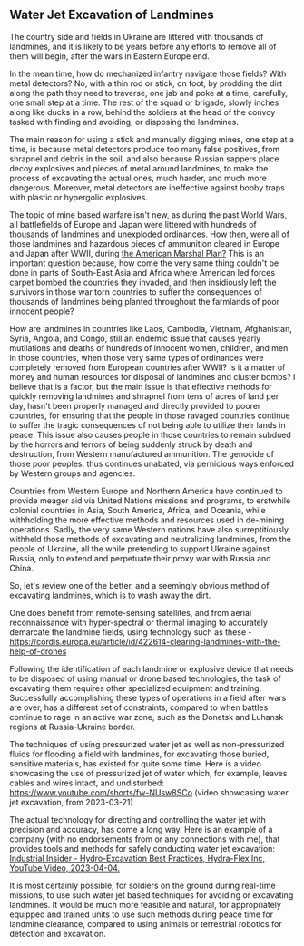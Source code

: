 ## Water Jet Excavation of Landmines

The country side and fields in Ukraine are littered with thousands of landmines, and it is likely to be years before any efforts to remove all of them will begin, after the wars in Eastern Europe end. 

In the mean time, how do mechanized infantry navigate those fields? With metal detectors? No, with a thin rod or stick, on foot, by prodding the dirt along the path they need to traverse, one jab and poke at a time, carefully, one small step at a time. The rest of the squad or brigade, slowly inches along like ducks in a row, behind the soldiers at the head of the convoy tasked with finding and avoiding, or disposing the landmines. 

The main reason for using a stick and manually digging mines, one step at a time, is because metal detectors produce too many false positives, from shrapnel and debris in the soil, and also because Russian sappers place decoy explosives and pieces of metal around landmines, to make the process of excavating the actual ones, much harder, and much more dangerous. Moreover, metal detectors are ineffective against booby traps with plastic or hypergolic explosives. 

The topic of mine based warfare isn't new, as during the past World Wars, all battlefields of Europe and Japan were littered with hundreds of thousands of landmines and unexploded ordinances. How then, were all of those landmines and hazardous pieces of ammunition cleared in Europe and Japan after WWII, during [the American Marshal Plan?](https://en.wikipedia.org/wiki/Marshall_Plan) This is an important question because, how come the very same thing couldn't be done in parts of South-East Asia and Africa where American led forces carpet bombed the countries they invaded, and then insidiously left the survivors in those war torn countries to suffer the consequences of thousands of landmines being planted throughout the farmlands of poor innocent people? 

How are landmines in countries like Laos, Cambodia, Vietnam, Afghanistan, Syria, Angola, and Congo, still an endemic issue that causes yearly mutilations and deaths of hundreds of innocent women, children, and men in those countries, when those very same types of ordinances were completely removed from European countries after WWII? Is it a matter of money and human resources for disposal of landmines and cluster bombs? I believe that is a factor, but the main issue is that effective methods for quickly removing landmines and shrapnel from tens of acres of land per day, hasn't been properly managed and directly provided to poorer countries, for ensuring that the people in those ravaged countries continue to suffer the tragic consequences of not being able to utilize their lands in peace. This issue also causes people in those countries to remain subdued by the horrors and terrors of being suddenly struck by death and destruction, from Western manufactured ammunition. The genocide of those poor peoples, thus continues unabated, via pernicious ways enforced by Western groups and agencies. 

Countries from Western Europe and Northern America have continued to provide meager aid via United Nations missions and programs, to erstwhile colonial countries in Asia, South America, Africa, and Oceania, while withholding the more effective methods and resources used in de-mining operations. Sadly, the very same Western nations have also surreptitiously withheld those methods of excavating and neutralizing landmines, from the people of Ukraine, all the while pretending to support Ukraine against Russia, only to extend and perpetuate their proxy war with Russia and China. 

So, let's review one of the better, and a seemingly obvious method of excavating landmines, which is to wash away the dirt. 

One does benefit from remote-sensing satellites, and from aerial reconnaissance with hyper-spectral or thermal imaging to accurately demarcate the landmine fields, using technology such as these - https://cordis.europa.eu/article/id/422614-clearing-landmines-with-the-help-of-drones 

Following the identification of each landmine or explosive device that needs to be disposed of using manual or drone based technologies, the task of excavating them requires other specialized equipment and training. Successfully accomplishing these types of operations in a field after wars are over, has a different set of constraints, compared to when battles continue to rage in an active war zone, such as the Donetsk and Luhansk regions at Russia-Ukraine border. 

The techniques of using pressurized water jet as well as non-pressurized fluids for flooding a field with landmines, for excavating those buried, sensitive materials, has existed for quite some time. Here is a video showcasing the use of pressurized jet of water which, for example, leaves cables and wires intact, and undisturbed: https://www.youtube.com/shorts/fw-NUsw8SCo (video showcasing water jet excavation, from 2023-03-21) 

The actual technology for directing and controlling the water jet with precision and accuracy, has come a long way. Here is an example of a company (with no endorsements from or any connections with me), that provides tools and methods for safely conducting water jet excavation: [Industrial Insider - Hydro-Excavation Best Practices, Hydra-Flex Inc, YouTube Video, 2023-04-04.](https://www.youtube.com/shorts/fw-NUsw8SCo) 


It is most certainly possible, for soldiers on the ground during real-time missions, to use such water jet based techniques for avoiding or excavating landmines. It would be much more feasible and natural, for appropriately equipped and trained units to use such methods during peace time for landmine clearance, compared to using animals or terrestrial robotics for detection and excavation. 